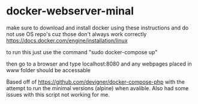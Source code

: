 # docker-webserver-minal

make sure to download and install docker using these instructions and do not use
OS repo's cuz those don't always work correctly
https://docs.docker.com/engine/installation/linux

to run this just use the command "sudo docker-compose up"

then go to a browser and type localhost:8080 and any webpages placed in www
folder should be accessable

Based off of https://github.com/devigner/docker-compose-php with the attempt to
run the minimal versions (alpine) when avalible. Also had some issues with this
script not working for me.
